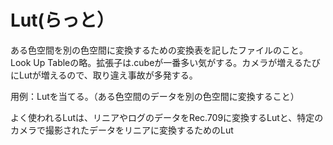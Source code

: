 # Lut(らっと）
ある色空間を別の色空間に変換するための変換表を記したファイルのこと。Look Up Tableの略。拡張子は.cubeが一番多い気がする。カメラが増えるたびにLutが増えるので、取り違え事故が多発する。

用例：Lutを当てる。（ある色空間のデータを別の色空間に変換すること）

よく使われるLutは、リニアやログのデータをRec.709に変換するLutと、特定のカメラで撮影されたデータをリニアに変換するためのLut